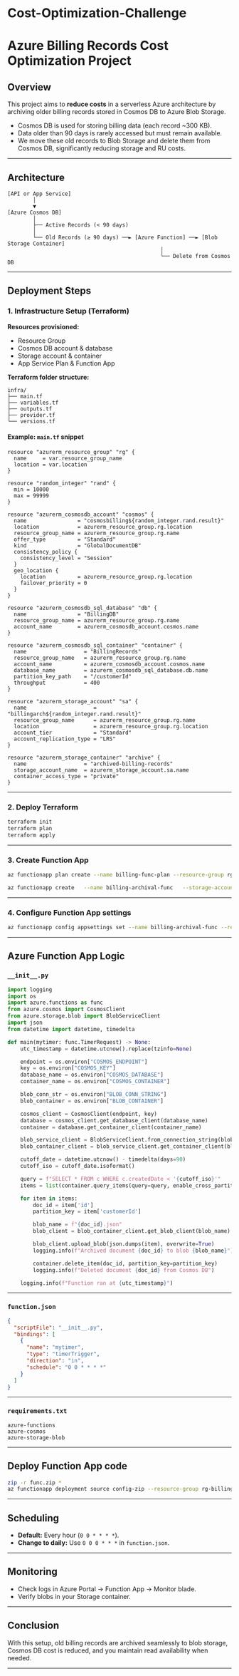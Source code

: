 # Cost-Optimization-Challenge

#  Azure Billing Records Cost Optimization Project

##  Overview

This project aims to **reduce costs** in a serverless Azure architecture by archiving older billing records stored in Cosmos DB to Azure Blob Storage.  

- Cosmos DB is used for storing billing data (each record ~300 KB).
- Data older than 90 days is rarely accessed but must remain available.
- We move these old records to Blob Storage and delete them from Cosmos DB, significantly reducing storage and RU costs.

---

##  Architecture

```
[API or App Service]
        │
        ▼
[Azure Cosmos DB]
        │
        ├── Active Records (< 90 days)
        │
        └── Old Records (≥ 90 days) ──► [Azure Function] ──► [Blob Storage Container]
                                                │
                                                └── Delete from Cosmos DB
```

---

## Deployment Steps

### 1. Infrastructure Setup (Terraform)

**Resources provisioned:**
- Resource Group
- Cosmos DB account & database
- Storage account & container
- App Service Plan & Function App

**Terraform folder structure:**

```
infra/
├── main.tf
├── variables.tf
├── outputs.tf
├── provider.tf
└── versions.tf
```

#### Example: `main.tf` snippet

```hcl
resource "azurerm_resource_group" "rg" {
  name     = var.resource_group_name
  location = var.location
}

resource "random_integer" "rand" {
  min = 10000
  max = 99999
}

resource "azurerm_cosmosdb_account" "cosmos" {
  name                = "cosmosbilling${random_integer.rand.result}"
  location            = azurerm_resource_group.rg.location
  resource_group_name = azurerm_resource_group.rg.name
  offer_type          = "Standard"
  kind                = "GlobalDocumentDB"
  consistency_policy {
    consistency_level = "Session"
  }
  geo_location {
    location          = azurerm_resource_group.rg.location
    failover_priority = 0
  }
}

resource "azurerm_cosmosdb_sql_database" "db" {
  name                = "BillingDB"
  resource_group_name = azurerm_resource_group.rg.name
  account_name        = azurerm_cosmosdb_account.cosmos.name
}

resource "azurerm_cosmosdb_sql_container" "container" {
  name                  = "BillingRecords"
  resource_group_name   = azurerm_resource_group.rg.name
  account_name          = azurerm_cosmosdb_account.cosmos.name
  database_name         = azurerm_cosmosdb_sql_database.db.name
  partition_key_path    = "/customerId"
  throughput            = 400
}

resource "azurerm_storage_account" "sa" {
  name                     = "billingarch${random_integer.rand.result}"
  resource_group_name      = azurerm_resource_group.rg.name
  location                 = azurerm_resource_group.rg.location
  account_tier             = "Standard"
  account_replication_type = "LRS"
}

resource "azurerm_storage_container" "archive" {
  name                  = "archived-billing-records"
  storage_account_name  = azurerm_storage_account.sa.name
  container_access_type = "private"
}
```

---

### 2. Deploy Terraform

```bash
terraform init
terraform plan
terraform apply
```

---

### 3. Create Function App

```bash
az functionapp plan create --name billing-func-plan --resource-group rg-billing-archival --location eastus --number-of-workers 1 --sku EP1 --is-linux

az functionapp create   --name billing-archival-func   --storage-account <your-storage-account>   --resource-group rg-billing-archival   --plan billing-func-plan   --runtime python   --functions-version 4   --os-type Linux
```

---

### 4. Configure Function App settings

```bash
az functionapp config appsettings set --name billing-archival-func --resource-group rg-billing-archival --settings   COSMOS_ENDPOINT="https://<your-cosmos-account>.documents.azure.com:443/"   COSMOS_KEY="<your-cosmos-key>"   COSMOS_DATABASE="BillingDB"   COSMOS_CONTAINER="BillingRecords"   BLOB_CONN_STRING="<your-blob-connection-string>"   BLOB_CONTAINER="archived-billing-records"
```

---

##  Azure Function App Logic

###  `__init__.py`

```python
import logging
import os
import azure.functions as func
from azure.cosmos import CosmosClient
from azure.storage.blob import BlobServiceClient
import json
from datetime import datetime, timedelta

def main(mytimer: func.TimerRequest) -> None:
    utc_timestamp = datetime.utcnow().replace(tzinfo=None)

    endpoint = os.environ["COSMOS_ENDPOINT"]
    key = os.environ["COSMOS_KEY"]
    database_name = os.environ["COSMOS_DATABASE"]
    container_name = os.environ["COSMOS_CONTAINER"]

    blob_conn_str = os.environ["BLOB_CONN_STRING"]
    blob_container = os.environ["BLOB_CONTAINER"]

    cosmos_client = CosmosClient(endpoint, key)
    database = cosmos_client.get_database_client(database_name)
    container = database.get_container_client(container_name)

    blob_service_client = BlobServiceClient.from_connection_string(blob_conn_str)
    blob_container_client = blob_service_client.get_container_client(blob_container)

    cutoff_date = datetime.utcnow() - timedelta(days=90)
    cutoff_iso = cutoff_date.isoformat()

    query = f"SELECT * FROM c WHERE c.createdDate < '{cutoff_iso}'"
    items = list(container.query_items(query=query, enable_cross_partition_query=True))

    for item in items:
        doc_id = item['id']
        partition_key = item['customerId']

        blob_name = f"{doc_id}.json"
        blob_client = blob_container_client.get_blob_client(blob_name)

        blob_client.upload_blob(json.dumps(item), overwrite=True)
        logging.info(f"Archived document {doc_id} to blob {blob_name}")

        container.delete_item(doc_id, partition_key=partition_key)
        logging.info(f"Deleted document {doc_id} from Cosmos DB")

    logging.info(f"Function ran at {utc_timestamp}")
```

---

###  `function.json`

```json
{
  "scriptFile": "__init__.py",
  "bindings": [
    {
      "name": "mytimer",
      "type": "timerTrigger",
      "direction": "in",
      "schedule": "0 0 * * * *"
    }
  ]
}
```

---

###  `requirements.txt`

```
azure-functions
azure-cosmos
azure-storage-blob
```

---

##  Deploy Function App code

```bash
zip -r func.zip *
az functionapp deployment source config-zip --resource-group rg-billing-archival --name billing-archival-func --src func.zip
```

---

##  Scheduling

- **Default:** Every hour (`0 0 * * * *`).
- **Change to daily:** Use `0 0 0 * * *` in `function.json`.

---

##  Monitoring

- Check logs in Azure Portal → Function App → Monitor blade.
- Verify blobs in your Storage container.

---

##  Conclusion

 With this setup, old billing records are archived seamlessly to blob storage, Cosmos DB cost is reduced, and you maintain read availability when needed.

---


